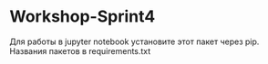 # Workshop-Sprint4

Для работы в jupyter notebook 
установите этот пакет через pip.
Названия пакетов в requirements.txt
